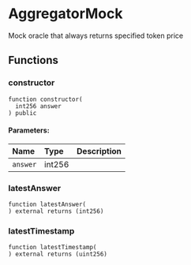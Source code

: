 # AggregatorMock

Mock oracle that always returns specified token price



## Functions
### constructor
```solidity
function constructor(
  int256 answer
) public
```


#### Parameters:
| Name | Type | Description                                                          |
| :--- | :--- | :------------------------------------------------------------------- |
|`answer` | int256 | 


### latestAnswer
```solidity
function latestAnswer(
) external returns (int256)
```




### latestTimestamp
```solidity
function latestTimestamp(
) external returns (uint256)
```




